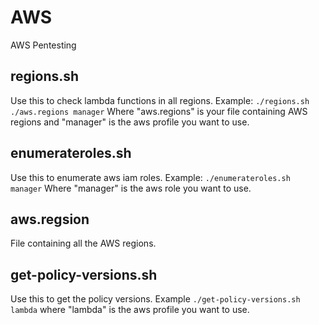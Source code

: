 # AWS
AWS Pentesting
## regions.sh
Use this to check lambda functions in all regions. Example: `./regions.sh ./aws.regions manager` Where "aws.regions" is your file containing AWS regions and "manager" is the aws profile you want to use. 
## enumerateroles.sh
Use this to enumerate aws iam roles. Example: `./enumerateroles.sh manager` Where "manager" is the aws role you want to use. 
## aws.regsion
File containing all the AWS regions. 
## get-policy-versions.sh
Use this to get the policy versions. Example `./get-policy-versions.sh lambda` where "lambda" is the aws profile you want to use. 

